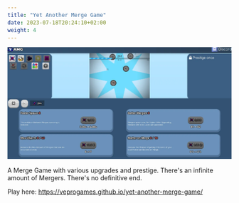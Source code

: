 ```yaml
---
title: "Yet Another Merge Game"
date: 2023-07-18T20:24:10+02:00
weight: 4
---
```


![Screenshot](screenshot.webp)

A Merge Game with various upgrades and prestige. There's an infinite amount of Mergers. There's no definitive end.

Play here: https://veprogames.github.io/yet-another-merge-game/